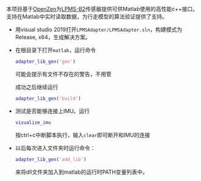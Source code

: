 本项目基于[OpenZen](https://lpresearch.bitbucket.io/openzen/latest/)为[LPMS-B2](https://lp-research.com/9-axis-bluetooth-imu-lpmsb2-series/)传感器提供可供Matlab使用的高性能c++接口。支持在Matlab中实时读取数据，为行走模型的算法验证提供了支持。

+ 用visual studio 2019打开`LPMSAdapter/LPMSAdapter.sln`，构建模式为Release, x64，生成解决方案。

+ 在根目录下打开`matlab`，运行命令

  ~~~matlab
  adapter_lib_gen('gen')
  ~~~

  可能会提示有文件不存在的警告，不用管

  成功之后继续运行

  ~~~matlab
  adapter_lib_gen('build')
  ~~~

+ 测试是否能够连接上IMU。运行

  ~~~matlab
  visualize_imu
  ~~~

  按ctrl+c中断脚本执行，输入`clear`即可断开和IMU的连接

+ 以后每次进入文件夹时运行命令：

  ~~~matlab
  adapter_lib_gen('add_lib')
  ~~~

  来将dll文件夹加入到matlab的运行时PATH变量列表中。

